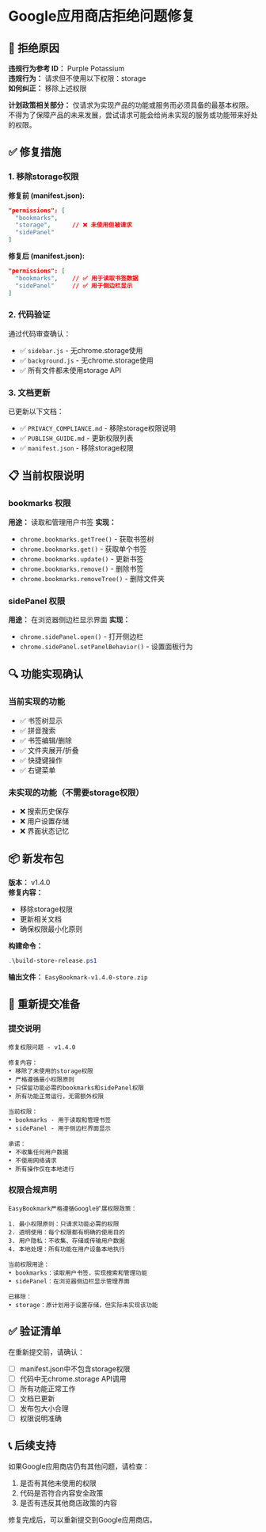# Google应用商店拒绝问题修复

## 🚫 拒绝原因

**违规行为参考 ID：** Purple Potassium  
**违规行为：** 请求但不使用以下权限：storage  
**如何纠正：** 移除上述权限  

**计划政策相关部分：** 仅请求为实现产品的功能或服务而必须具备的最基本权限。不得为了保障产品的未来发展，尝试请求可能会给尚未实现的服务或功能带来好处的权限。

## ✅ 修复措施

### 1. 移除storage权限

**修复前 (manifest.json):**
```json
"permissions": [
  "bookmarks",
  "storage",      // ❌ 未使用但被请求
  "sidePanel"
]
```

**修复后 (manifest.json):**
```json
"permissions": [
  "bookmarks",    // ✅ 用于读取书签数据
  "sidePanel"     // ✅ 用于侧边栏显示
]
```

### 2. 代码验证

通过代码审查确认：
- ✅ `sidebar.js` - 无chrome.storage使用
- ✅ `background.js` - 无chrome.storage使用  
- ✅ 所有文件都未使用storage API

### 3. 文档更新

已更新以下文档：
- ✅ `PRIVACY_COMPLIANCE.md` - 移除storage权限说明
- ✅ `PUBLISH_GUIDE.md` - 更新权限列表
- ✅ `manifest.json` - 移除storage权限

## 📋 当前权限说明

### bookmarks 权限
**用途：** 读取和管理用户书签
**实现：**
- `chrome.bookmarks.getTree()` - 获取书签树
- `chrome.bookmarks.get()` - 获取单个书签
- `chrome.bookmarks.update()` - 更新书签
- `chrome.bookmarks.remove()` - 删除书签
- `chrome.bookmarks.removeTree()` - 删除文件夹

### sidePanel 权限  
**用途：** 在浏览器侧边栏显示界面
**实现：**
- `chrome.sidePanel.open()` - 打开侧边栏
- `chrome.sidePanel.setPanelBehavior()` - 设置面板行为

## 🔍 功能实现确认

### 当前实现的功能
- ✅ 书签树显示
- ✅ 拼音搜索
- ✅ 书签编辑/删除
- ✅ 文件夹展开/折叠
- ✅ 快捷键操作
- ✅ 右键菜单

### 未实现的功能（不需要storage权限）
- ❌ 搜索历史保存
- ❌ 用户设置存储
- ❌ 界面状态记忆

## 📦 新发布包

**版本：** v1.4.0  
**修复内容：**
- 移除storage权限
- 更新相关文档
- 确保权限最小化原则

**构建命令：**
```powershell
.\build-store-release.ps1
```

**输出文件：** `EasyBookmark-v1.4.0-store.zip`

## 🚀 重新提交准备

### 提交说明
```
修复权限问题 - v1.4.0

修复内容：
• 移除了未使用的storage权限
• 严格遵循最小权限原则
• 只保留功能必需的bookmarks和sidePanel权限
• 所有功能正常运行，无需额外权限

当前权限：
• bookmarks - 用于读取和管理书签
• sidePanel - 用于侧边栏界面显示

承诺：
• 不收集任何用户数据
• 不使用网络请求
• 所有操作仅在本地进行
```

### 权限合规声明
```
EasyBookmark严格遵循Google扩展权限政策：

1. 最小权限原则：只请求功能必需的权限
2. 透明使用：每个权限都有明确的使用目的
3. 用户隐私：不收集、存储或传输用户数据
4. 本地处理：所有功能在用户设备本地执行

当前权限用途：
• bookmarks：读取用户书签，实现搜索和管理功能
• sidePanel：在浏览器侧边栏显示管理界面

已移除：
• storage：原计划用于设置存储，但实际未实现该功能
```

## ✅ 验证清单

在重新提交前，请确认：

- [ ] manifest.json中不包含storage权限
- [ ] 代码中无chrome.storage API调用
- [ ] 所有功能正常工作
- [ ] 文档已更新
- [ ] 发布包大小合理
- [ ] 权限说明准确

## 📞 后续支持

如果Google应用商店仍有其他问题，请检查：
1. 是否有其他未使用的权限
2. 代码是否符合内容安全政策
3. 是否有违反其他商店政策的内容

修复完成后，可以重新提交到Google应用商店。
